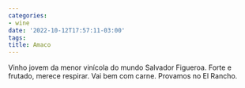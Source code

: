 ```yaml
---
categories:
- wine
date: '2022-10-12T17:57:11-03:00'
tags:
title: Amaco
---
```


Vinho jovem da menor vinícola do mundo Salvador Figueroa. Forte e frutado, merece respirar. Vai bem com carne. Provamos no El Rancho.
